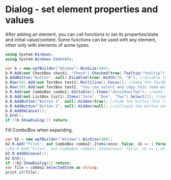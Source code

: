 # Dialog - set element properties and values
After adding an element, you can call functions to set its properties/state and initial value/content. Some functions can be used with any element, other only with elements of some types.

```csharp
using System.Windows;
using System.Windows.Controls;

var b = new wpfBuilder("Window").WinSize(400);
b.R.Add(out CheckBox check1, "Check").Checked(true).Tooltip("tooltip"); //check the CheckBox, and set tooltip
b.AddButton("Button", null).Disabled(true).Width(70, "R"); //disable the Button, set width and right-align
b.Row(50).Add(out TextBox text1).Multiline().Focus(); //make the TextBox multiline and focused. Its height = row height.
b.Row(50).Add(out TextBox text2, "You can select and copy this read-only text.").Readonly(); //read-only text
b.R.Add(out ComboBox combo1).Editable().Items("Zero|One|Two"); //make the ComboBox editable, add items
b.R.Add(out ListBox list1).Items("Zero", "One", "Two").Select(1); //add ListBox items, select item
b.R.AddButton("Button 1", null).Hidden(true); //hide the button (but its space remains)
b.R.AddButton("Button 2", null).Hidden(null); //collapse the button and remove its space
b.R.AddOkCancel();
b.End();
if (!b.ShowDialog()) return;
```

Fill ComboBox when expanding.

```csharp
var b2 = new wpfBuilder("Window").WinSize(400);
b2.R.Add("Files", out ComboBox combo2).Items(once: false, cb => { foreach (var f in filesystem.enumFiles(@"C:\Test")) cb.Items.Add(f.Name); });
//b2.R.Add("Files", out ComboBox combo2).Items(once: false, cb => { cb.ItemsSource = filesystem.enumFiles(@"C:\Test").Select(o => o.Name); }); //another way
b2.R.AddOkCancel();
b2.End();
if (!b2.ShowDialog()) return;
var file = combo2.SelectedItem as string;
print.it(file);
```

